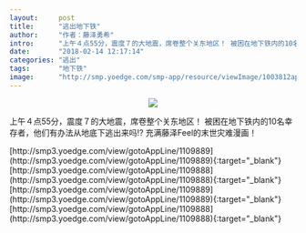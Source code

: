 ```yaml
---
layout:     post
title:      "逃出地下铁"
author:     "作者：藤泽勇希"
intro:      "上午４点55分，震度７的大地震，席卷整个关东地区！ 被困在地下铁内的10名幸存者，他们有办法从地底下逃出来吗!? 充满藤泽Feel的末世灾难漫画！"
date:       "2018-02-14 12:17:14"
categories: "逃出"
tags:       "地下铁"
image:      "http://smp.yoedge.com/smp-app/resource/viewImage/1003812appline.png"
---
```

<div style="text-align: center">
<p><img src="http://smp.yoedge.com/smp-app/resource/viewImage/1003812appline.png"/></p>
</div>
<p class="post-meta">
<span>上午４点55分，震度７的大地震，席卷整个关东地区！ 被困在地下铁内的10名幸存者，他们有办法从地底下逃出来吗!? 充满藤泽Feel的末世灾难漫画！</span>
</p>
[http://smp3.yoedge.com/view/gotoAppLine/1109889](http://smp3.yoedge.com/view/gotoAppLine/1109889){:target="_blank"}
[http://smp3.yoedge.com/view/gotoAppLine/1109888](http://smp3.yoedge.com/view/gotoAppLine/1109888){:target="_blank"}
[http://smp3.yoedge.com/view/gotoAppLine/1109889](http://smp3.yoedge.com/view/gotoAppLine/1109889){:target="_blank"}
[http://smp3.yoedge.com/view/gotoAppLine/1109888](http://smp3.yoedge.com/view/gotoAppLine/1109888){:target="_blank"}


